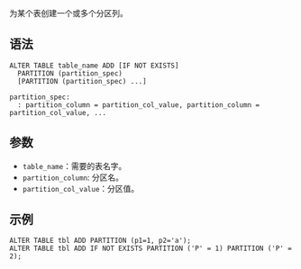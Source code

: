 为某个表创建一个或多个分区列。
## 语法
```
ALTER TABLE table_name ADD [IF NOT EXISTS]
  PARTITION (partition_spec)
  [PARTITION (partition_spec) ...]

partition_spec:
  : partition_column = partition_col_value, partition_column = partition_col_value, ...
```
## 参数
- `table_name`：需要的表名字。
- `partition_column`: 分区名。
- `partition_col_value`：分区值。

## 示例
```
ALTER TABLE tbl ADD PARTITION (p1=1, p2='a');
ALTER TABLE tbl ADD IF NOT EXISTS PARTITION ('P' = 1) PARTITION ('P' = 2);
```
